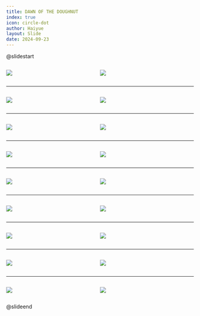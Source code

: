 ```yaml
---
title: DAWN OF THE DOUGHNUT
index: true
icon: circle-dot
author: Haiyue
layout: Slide
date: 2024-09-23
---
```

 
@slidestart

<div style="display:flex">
<div style="flex:1">

![](https://raw.githubusercontent.com/yclord/reading/refs/heads/master/english/Level-U/DAWN%20OF%20THE%20DOUGHNUT/001.webp)
</div>
<div style="flex:1">

![](https://raw.githubusercontent.com/yclord/reading/refs/heads/master/english/Level-U/DAWN%20OF%20THE%20DOUGHNUT/002.webp)
</div>
</div>

---

<div style="display:flex">
<div style="flex:1">

![](https://raw.githubusercontent.com/yclord/reading/refs/heads/master/english/Level-U/DAWN%20OF%20THE%20DOUGHNUT/003.webp)
</div>
<div style="flex:1">

![](https://raw.githubusercontent.com/yclord/reading/refs/heads/master/english/Level-U/DAWN%20OF%20THE%20DOUGHNUT/004.webp)
</div>
</div>

---

<div style="display:flex">
<div style="flex:1">

![](https://raw.githubusercontent.com/yclord/reading/refs/heads/master/english/Level-U/DAWN%20OF%20THE%20DOUGHNUT/005.webp)
</div>
<div style="flex:1">

![](https://raw.githubusercontent.com/yclord/reading/refs/heads/master/english/Level-U/DAWN%20OF%20THE%20DOUGHNUT/006.webp)
</div>
</div>

---

<div style="display:flex">
<div style="flex:1">

![](https://raw.githubusercontent.com/yclord/reading/refs/heads/master/english/Level-U/DAWN%20OF%20THE%20DOUGHNUT/007.webp)
</div>
<div style="flex:1">

![](https://raw.githubusercontent.com/yclord/reading/refs/heads/master/english/Level-U/DAWN%20OF%20THE%20DOUGHNUT/008.webp)
</div>
</div>

---

<div style="display:flex">
<div style="flex:1">

![](https://raw.githubusercontent.com/yclord/reading/refs/heads/master/english/Level-U/DAWN%20OF%20THE%20DOUGHNUT/009.webp)
</div>
<div style="flex:1">

![](https://raw.githubusercontent.com/yclord/reading/refs/heads/master/english/Level-U/DAWN%20OF%20THE%20DOUGHNUT/010.webp)
</div>
</div>

---

<div style="display:flex">
<div style="flex:1">

![](https://raw.githubusercontent.com/yclord/reading/refs/heads/master/english/Level-U/DAWN%20OF%20THE%20DOUGHNUT/011.webp)
</div>
<div style="flex:1">

![](https://raw.githubusercontent.com/yclord/reading/refs/heads/master/english/Level-U/DAWN%20OF%20THE%20DOUGHNUT/012.webp)
</div>
</div>

---

<div style="display:flex">
<div style="flex:1">

![](https://raw.githubusercontent.com/yclord/reading/refs/heads/master/english/Level-U/DAWN%20OF%20THE%20DOUGHNUT/013.webp)
</div>
<div style="flex:1">

![](https://raw.githubusercontent.com/yclord/reading/refs/heads/master/english/Level-U/DAWN%20OF%20THE%20DOUGHNUT/014.webp)
</div>
</div>

---

<div style="display:flex">
<div style="flex:1">

![](https://raw.githubusercontent.com/yclord/reading/refs/heads/master/english/Level-U/DAWN%20OF%20THE%20DOUGHNUT/015.webp)
</div>
<div style="flex:1">

![](https://raw.githubusercontent.com/yclord/reading/refs/heads/master/english/Level-U/DAWN%20OF%20THE%20DOUGHNUT/016.webp)
</div>
</div>

---

<div style="display:flex">
<div style="flex:1">

![](https://raw.githubusercontent.com/yclord/reading/refs/heads/master/english/Level-U/DAWN%20OF%20THE%20DOUGHNUT/017.webp)
</div>
<div style="flex:1">

![](https://raw.githubusercontent.com/yclord/reading/refs/heads/master/english/Level-U/DAWN%20OF%20THE%20DOUGHNUT/018.webp)
</div>
</div>

@slideend